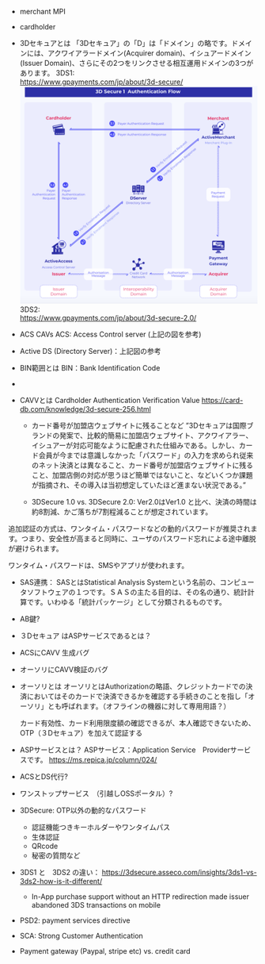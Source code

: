 - merchant MPI
- cardholder


- 3Dセキュアとは
  「3Dセキュア」の「D」は「ドメイン」の略です。ドメインには、アクワイアラードメイン(Acquirer domain)、イシュアードメイン(Issuer Domain)、さらにその2つをリンクさせる相互運用ドメインの3つがあります。
  3DS1:  
  https://www.gpayments.com/jp/about/3d-secure/
  ![3DSecure V1.0 Security Flow ](resource/3DS1.png)
  3DS2:  
  https://www.gpayments.com/jp/about/3d-secure-2.0/
  
  
- ACS CAVs
  ACS: Access Control server (上記の図を参考)

- Active DS (Directory Server)：上記図の参考
- BIN範囲とは
  BIN：Bank Identification Code
  

- 
- CAVVとは
  Cardholder Authentication Verification Value
  https://card-db.com/knowledge/3d-secure-256.html

  - カード番号が加盟店ウェブサイトに残ることなど
  ”3Dセキュアは国際ブランドの発案で、比較的簡易に加盟店ウェブサイト、アクワイアラー、イシュアーが対応可能なように配慮された仕組みである。しかし、カード会員が今までは意識しなかった「パスワード」の入力を求められ従来のネット決済とは異なること、カード番号が加盟店ウェブサイトに残ること、加盟店側の対応が思うほど簡単ではないこと、などいくつか課題が指摘され、その導入は当初想定していたほど進まない状況である。”

  - 3DSecure 1.0 vs. 3DSecure 2.0:
    Ver2.0はVer1.0 と比べ、決済の時間は約8割減、かご落ちが7割程減ることが想定されています。

追加認証の方式は、ワンタイム・パスワードなどの動的パスワードが推奨されます。つまり、安全性が高まると同時に、ユーザのパスワード忘れによる途中離脱が避けられます。

ワンタイム・パスワードは、SMSやアプリが使われます。
　　

- SAS連携：
  SASとはStatistical Analysis Systemという名前の、コンピュータソフトウェアの１つです。ＳＡＳの主たる目的は、その名の通り、統計計算です。いわゆる「統計パッケージ」として分類されるものです。


- AB鍵?
- ３Dセキュア はASPサービスであるとは？
- ACSにCAVV 生成バグ
- オーソリにCAVV検証のバグ
- オーソリとは
  オーソリとはAuthorizationの略語、クレジットカードでの決済においてはそのカードで決済できるかを確認する手続きのことを指し「オーソリ」とも呼ばれます。（オフラインの機器に対して専用用語？）

  カード有効性、カード利用限度額の確認できるが、本人確認できないため、
  OTP（３Dセキュア）を加えて認証する

- ASPサービスとは？
  ASPサービス：Application Service　Providerサービスです。
  https://ms.repica.jp/column/024/

- ACSとDS代行?
- ワンストップサービス　（引越しOSSポータル）?

- 3DSecure: OTP以外の動的なパスワード
  + 認証機能つきキーホルダーやワンタイムパス
  + 生体認証
  + QRcode
  + 秘密の質問など 

- 3DS1 と　3DS2 の違い：
    https://3dsecure.asseco.com/insights/3ds1-vs-3ds2-how-is-it-different/

    - In-App purchase support without an HTTP redirection
      made issuer abandoned 3DS transactions on mobile

- PSD2: payment services directive
- SCA: Strong Customer Authentication


- Payment gateway (Paypal, stripe etc) vs. credit card